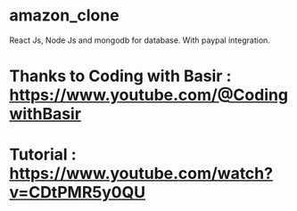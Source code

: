 # amazon_clone
React Js, Node Js and mongodb for database.
With paypal integration.

# Thanks to Coding with Basir : https://www.youtube.com/@CodingwithBasir
# Tutorial : https://www.youtube.com/watch?v=CDtPMR5y0QU
